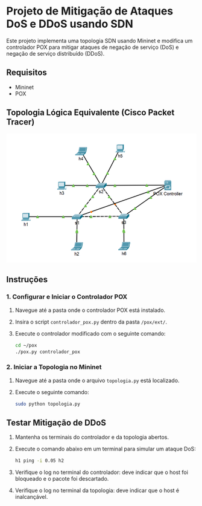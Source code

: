 # Projeto de Mitigação de Ataques DoS e DDoS usando SDN

Este projeto implementa uma topologia SDN usando Mininet e modifica um controlador POX para mitigar ataques de negação de serviço (DoS) e negação de serviço distribuído (DDoS).

## Requisitos

- Mininet
- POX

## Topologia Lógica Equivalente (Cisco Packet Tracer)

![Topologia da Rede](./images/topologia.png)

## Instruções

### 1. Configurar e Iniciar o Controlador POX

1. Navegue até a pasta onde o controlador POX está instalado.
2. Insira o script `controlador_pox.py` dentro da pasta `/pox/ext/`.
3. Execute o controlador modificado com o seguinte comando:

    ```bash
    cd ~/pox
    ./pox.py controlador_pox


### 2. Iniciar a Topologia no Mininet

1. Navegue até a pasta onde o arquivo `topologia.py` está localizado.
2. Execute o seguinte comando:

    ```bash
    sudo python topologia.py


## Testar Mitigação de DDoS

1. Mantenha os terminais do controlador e da topologia abertos.
2. Execute o comando abaixo em um terminal para simular um ataque DoS:

    ```bash
    h1 ping -i 0.05 h2

3. Verifique o log no terminal do controlador: deve indicar que o host foi bloqueado e o pacote foi descartado.
4. Verifique o log no terminal da topologia: deve indicar que o host é inalcançável.

